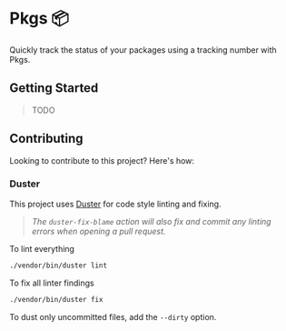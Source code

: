 # Pkgs :package:

Quickly track the status of your packages using a tracking number with Pkgs.

## Getting Started

> TODO

## Contributing

Looking to contribute to this project? Here's how:

### Duster

This project uses [Duster](https://github.com/tighten/duster#readme) for code style linting and fixing.

> *The `duster-fix-blame` action will also fix and commit any linting errors when opening a pull request.*

To lint everything

```sh
./vendor/bin/duster lint
```

To fix all linter findings

```sh
./vendor/bin/duster fix
```

To dust only uncommitted files, add the `--dirty` option.

